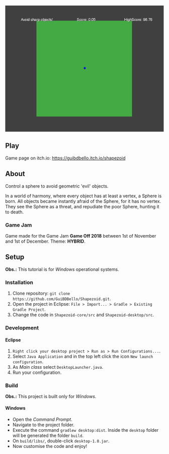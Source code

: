 <p align="center">
  <img src="screenshots/shapezoid.gif">
</p>

## Play

Game page on itch.io: https://guibdbello.itch.io/shapezoid

## About

Control a sphere to avoid geometric 'evil' objects.

In a world of harmony, where every object has at least a vertex, a Sphere is born. All objects became instantly afraid of the Sphere, for it has no vertex. They see the Sphere as a threat, and repudiate the poor Sphere, hunting it to death.

### Game Jam

Game made for the Game Jam **Game Off 2018** between 1st of November and 1st of December.
Theme: **HYBRID**.

## Setup

**Obs.:** This tutorial is for *Windows* operational systems.

### Installation

1. Clone repository: `git clone https://github.com/GuiBDBello/Shapezoid.git`.
2. Open the project in Eclipse: `File > Import... > Gradle > Existing Gradle Project`.
3. Change the code in `Shapezoid-core/src` and `Shapezoid-desktop/src`.

### Development

#### Eclipse

1. `Right click your desktop project > Run as > Run Configurations...`.
2. Select `Java Application` and in the top left click the icon `New launch configuration`.
3. As *Main class* select `DesktopLauncher.java`.
4. Run your configuration.

### Build

**Obs.:** This project is built only for *Windows*.

#### Windows

- Open the *Command Prompt*.
- Navigate to the project folder.
- Execute the command `gradlew desktop:dist`. Inside the `desktop` folder will be generated the folder `build`.
- On `build/libs/`, double-click `desktop-1.0.jar`.
- Now customise the code and enjoy!

